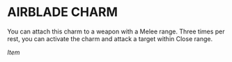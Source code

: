 # AIRBLADE CHARM

You can attach this charm to a weapon with a Melee range. Three times per rest, you can activate the charm and attack a target within Close range.

*Item*